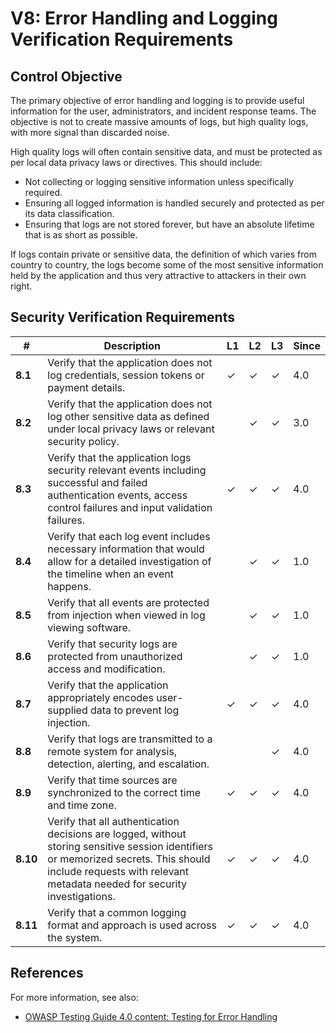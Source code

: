 # V8: Error Handling and Logging Verification Requirements

## Control Objective

The primary objective of error handling and logging is to provide useful information for the user, administrators, and incident response teams. The objective is not to create massive amounts of logs, but high quality logs, with more signal than discarded noise.

High quality logs will often contain sensitive data, and must be protected as per local data privacy laws or directives. This should include:

* Not collecting or logging sensitive information unless specifically required.
* Ensuring all logged information is handled securely and protected as per its data classification.
* Ensuring that logs are not stored forever, but have an absolute lifetime that is as short as possible.

If logs contain private or sensitive data, the definition of which varies from country to country, the logs become some of the most sensitive information held by the application and thus very attractive to attackers in their own right.

## Security Verification Requirements

| # | Description | L1 | L2 | L3 | Since |
| --- | --- | --- | --- | -- | -- |
| **8.1** | Verify that the application does not log credentials, session tokens or payment details. | ✓ | ✓ | ✓ | 4.0 |
| **8.2** | Verify that the application does not log other sensitive data as defined under local privacy laws or relevant security policy. |  | ✓ | ✓ | 3.0 |
| **8.3** | Verify that the application logs security relevant events including successful and failed authentication events, access control failures and input validation failures. | ✓ | ✓ | ✓ | 4.0 |
| **8.4** | Verify that each log event includes necessary information that would allow for a detailed investigation of the timeline when an event happens. |  | ✓ | ✓ | 1.0 |
| **8.5** | Verify that all events are protected from injection when viewed in log viewing software. |  | ✓ | ✓ | 1.0 |
| **8.6** | Verify that security logs are protected from unauthorized access and modification. |  | ✓ | ✓ | 1.0 |
| **8.7** | Verify that the application appropriately encodes user-supplied data to prevent log injection. | ✓ | ✓ | ✓ | 4.0 |
| **8.8** | Verify that logs are transmitted to a remote system for analysis, detection, alerting, and escalation. |  |  | ✓ | 4.0 |
| **8.9** | Verify that time sources are synchronized to the correct time and time zone. | ✓ | ✓ | ✓ | 4.0 |
| **8.10** | Verify that all authentication decisions are logged, without storing sensitive session identifiers or memorized secrets. This should include requests with relevant metadata needed for security investigations.  | ✓ | ✓ | ✓ | 4.0 |
| **8.11** | Verify that a common logging format and approach is used across the system.  | ✓ | ✓ | ✓ | 4.0 |

## References

For more information, see also:

* [OWASP Testing Guide 4.0 content: Testing for Error Handling](https://www.owasp.org/index.php/Testing_for_Error_Handling)
